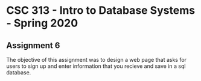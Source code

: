 # CSC 313 - Intro to Database Systems - Spring 2020

## Assignment 6

The objective of this assignment was to design a web page that asks for users to sign up and enter information that you recieve and save in a sql database. 
